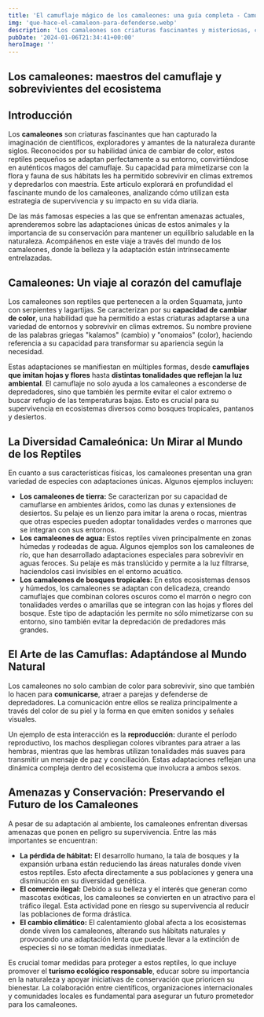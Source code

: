 ```yaml
---
title: 'El camuflaje mágico de los camaleones: una guía completa - Camuflaje Militar'
img: 'que-hace-el-camaleon-para-defenderse.webp'
description: 'Los camaleones son criaturas fascinantes y misteriosas, conocidas por su capacidad única para cambiar de color y adaptarse a su entorno. Su habilidad para el'
pubDate: '2024-01-06T21:34:41+00:00'
heroImage: ''
---
```

    
  ## Los camaleones: maestros del camuflaje y sobrevivientes del ecosistema

## Introducción

Los **camaleones** son criaturas fascinantes que han capturado la imaginación de científicos, exploradores y amantes de la naturaleza durante siglos. Reconocidos por su habilidad única de cambiar de color, estos reptiles pequeños se adaptan perfectamente a su entorno, convirtiéndose en auténticos magos del camuflaje. Su capacidad para mimetizarse con la flora y fauna de sus hábitats les ha permitido sobrevivir en climas extremos y depredarlos con maestría. Este artículo explorará en profundidad el fascinante mundo de los camaleones, analizando cómo utilizan esta estrategia de supervivencia y su impacto en su vida diaria.

De las más famosas especies a las que se enfrentan amenazas actuales, aprenderemos sobre las adaptaciones únicas de estos animales y la importancia de su conservación para mantener un equilibrio saludable en la naturaleza. Acompáñenos en este viaje a través del mundo de los camaleones, donde la belleza y la adaptación están intrínsecamente entrelazadas.

## Camaleones: Un viaje al corazón del camuflaje

Los camaleones son reptiles que pertenecen a la orden Squamata, junto con serpientes y lagartijas. Se caracterizan por su **capacidad de cambiar de color**, una habilidad que ha permitido a estas criaturas adaptarse a una variedad de entornos y sobrevivir en climas extremos. Su nombre proviene de las palabras griegas "kalamos" (cambio) y "onomaios" (color), haciendo referencia a su capacidad para transformar su apariencia según la necesidad.

Estas adaptaciones se manifiestan en múltiples formas, desde **camuflajes que imitan hojas y flores** hasta **distintas tonalidades que reflejan la luz ambiental**. El camuflaje no solo ayuda a los camaleones a esconderse de depredadores, sino que también les permite evitar el calor extremo o buscar refugio de las temperaturas bajas. Esto es crucial para su supervivencia en ecosistemas diversos como bosques tropicales, pantanos y desiertos.

## La Diversidad Camaleónica: Un Mirar al Mundo de los Reptiles

En cuanto a sus características físicas, los camaleones presentan una gran variedad de especies con adaptaciones únicas. Algunos ejemplos incluyen:

- **Los camaleones de tierra:** Se caracterizan por su capacidad de camuflarse en ambientes áridos, como las dunas y extensiones de desiertos. Su pelaje es un lienzo para imitar la arena o rocas, mientras que otras especies pueden adoptar tonalidades verdes o marrones que se integran con sus entornos.
- **Los camaleones de agua:** Estos reptiles viven principalmente en zonas húmedas y rodeadas de agua. Algunos ejemplos son los camaleones de río, que han desarrollado adaptaciones especiales para sobrevivir en aguas feroces. Su pelaje es más translúcido y permite a la luz filtrarse, haciendolos casi invisibles en el entorno acuático.
- **Los camaleones de bosques tropicales:** En estos ecosistemas densos y húmedos, los camaleones se adaptan con delicadeza, creando camuflajes que combinan colores oscuros como el marrón o negro con tonalidades verdes o amarillas que se integran con las hojas y flores del bosque. Este tipo de adaptación les permite no sólo mimetizarse con su entorno, sino también evitar la depredación de predadores más grandes.

## El Arte de las Camuflas: Adaptándose al Mundo Natural

Los camaleones no solo cambian de color para sobrevivir, sino que también lo hacen para **comunicarse**, atraer a parejas y defenderse de depredadores. La comunicación entre ellos se realiza principalmente a través del color de su piel y la forma en que emiten sonidos y señales visuales.

Un ejemplo de esta interacción es la **reproducción:** durante el período reproductivo, los machos despliegan colores vibrantes para atraer a las hembras, mientras que las hembras utilizan tonalidades más suaves para transmitir un mensaje de paz y conciliación. Estas adaptaciones reflejan una dinámica compleja dentro del ecosistema que involucra a ambos sexos.

## Amenazas y Conservación: Preservando el Futuro de los Camaleones

A pesar de su adaptación al ambiente, los camaleones enfrentan diversas amenazas que ponen en peligro su supervivencia. Entre las más importantes se encuentran:

- **La pérdida de hábitat:** El desarrollo humano, la tala de bosques y la expansión urbana están reduciendo las áreas naturales donde viven estos reptiles. Esto afecta directamente a sus poblaciones y genera una disminución en su diversidad genética.
- **El comercio ilegal:** Debido a su belleza y el interés que generan como mascotas exóticas, los camaleones se convierten en un atractivo para el tráfico ilegal. Esta actividad pone en riesgo su supervivencia al reducir las poblaciones de forma drástica.
- **El cambio climático:** El calentamiento global afecta a los ecosistemas donde viven los camaleones, alterando sus hábitats naturales y provocando una adaptación lenta que puede llevar a la extinción de especies si no se toman medidas inmediatas.

Es crucial tomar medidas para proteger a estos reptiles, lo que incluye promover el **turismo ecológico responsable**, educar sobre su importancia en la naturaleza y apoyar iniciativas de conservación que prioricen su bienestar. La colaboración entre científicos, organizaciones internacionales y comunidades locales es fundamental para asegurar un futuro prometedor para los camaleones.
  